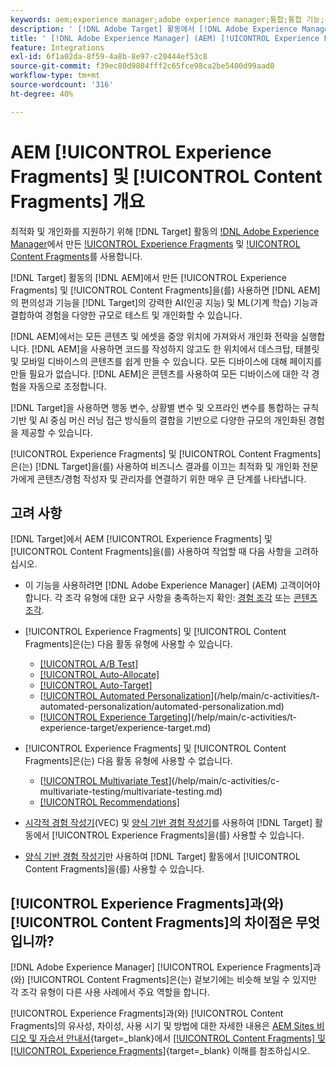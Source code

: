 ```yaml
---
keywords: aem;experience manager;adobe experience manager;통합;통합 기능;경험 조각;콘텐츠 조각
description: ' [!DNL Adobe Target] 활동에서 [!DNL Adobe Experience Manager] 경험 조각 및 콘텐츠 조각을 사용하는 방법에 대해 알아봅니다.'
title: ' [!DNL Adobe Experience Manager] (AEM) [!UICONTROL Experience Fragments] 및 [!UICONTROL Content Fragments]을(를) 사용하는 방법'
feature: Integrations
exl-id: 6f1a02da-8f59-4a8b-8e97-c20444ef53c8
source-git-commit: f39ec80d9804fff2c65fce98ca2be5400d99aad0
workflow-type: tm+mt
source-wordcount: '316'
ht-degree: 40%

---
```


# AEM [!UICONTROL Experience Fragments] 및 [!UICONTROL Content Fragments] 개요

최적화 및 개인화를 지원하기 위해 [!DNL Target] 활동의 [!DNL Adobe Experience Manager](AEM)에서 만든 [!UICONTROL Experience Fragments](XF) 및 [!UICONTROL Content Fragments](CF)를 사용합니다.

[!DNL Target] 활동의 [!DNL AEM]에서 만든 [!UICONTROL Experience Fragments] 및 [!UICONTROL Content Fragments]을(를) 사용하면 [!DNL AEM]의 편의성과 기능을 [!DNL Target]의 강력한 AI(인공 지능) 및 ML(기계 학습) 기능과 결합하여 경험을 다양한 규모로 테스트 및 개인화할 수 있습니다.

[!DNL AEM]에서는 모든 콘텐츠 및 에셋을 중앙 위치에 가져와서 개인화 전략을 실행합니다. [!DNL AEM]을 사용하면 코드를 작성하지 않고도 한 위치에서 데스크탑, 태블릿 및 모바일 디바이스의 콘텐츠를 쉽게 만들 수 있습니다. 모든 디바이스에 대해 페이지를 만들 필요가 없습니다. [!DNL AEM]은 콘텐츠를 사용하여 모든 디바이스에 대한 각 경험을 자동으로 조정합니다.

[!DNL Target]을 사용하면 행동 변수, 상황별 변수 및 오프라인 변수를 통합하는 규칙 기반 및 AI 중심 머신 러닝 접근 방식들의 결합을 기반으로 다양한 규모의 개인화된 경험을 제공할 수 있습니다.

[!UICONTROL Experience Fragments] 및 [!UICONTROL Content Fragments]은(는) [!DNL Target]을(를) 사용하여 비즈니스 결과를 이끄는 최적화 및 개인화 전문가에게 콘텐츠/경험 작성자 및 관리자를 연결하기 위한 매우 큰 단계를 나타냅니다.

## 고려 사항

[!DNL Target]에서 AEM [!UICONTROL Experience Fragments] 및 [!UICONTROL Content Fragments]을(를) 사용하여 작업할 때 다음 사항을 고려하십시오.
* 이 기능을 사용하려면 [!DNL Adobe Experience Manager] (AEM) 고객이어야 합니다. 각 조각 유형에 대한 요구 사항을 충족하는지 확인: [경험 조각](/help/main/c-integrating-target-with-mac/aem/experience-fragments-aem.md#requirements) 또는 [콘텐츠 조각](/help/main/c-integrating-target-with-mac/aem/content-fragments-aem.md#requirements).
* [!UICONTROL Experience Fragments] 및 [!UICONTROL Content Fragments]은(는) 다음 활동 유형에 사용할 수 있습니다.

   * [[!UICONTROL A/B Test]](/help/main/c-activities/t-test-ab/test-ab.md)
   * [[!UICONTROL Auto-Allocate]](/help/main/c-activities/automated-traffic-allocation/automated-traffic-allocation.md)
   * [[!UICONTROL Auto-Target]](/help/main/c-activities/auto-target/auto-target-to-optimize.md)
   * [[!UICONTROL Automated Personalization](AP)](/help/main/c-activities/t-automated-personalization/automated-personalization.md)
   * [[!UICONTROL Experience Targeting](XT)](/help/main/c-activities/t-experience-target/experience-target.md)

* [!UICONTROL Experience Fragments] 및 [!UICONTROL Content Fragments]은(는) 다음 활동 유형에 사용할 수 없습니다.

   * [[!UICONTROL Multivariate Test](MVT)](/help/main/c-activities/c-multivariate-testing/multivariate-testing.md)
   * [[!UICONTROL Recommendations]](/help/main/c-recommendations/recommendations.md)

* [시각적 경험 작성기](/help/main/c-experiences/c-visual-experience-composer/visual-experience-composer.md)(VEC) 및 [양식 기반 경험 작성기](/help/main/c-experiences/form-experience-composer.md)를 사용하여 [!DNL Target] 활동에서 [!UICONTROL Experience Fragments]을(를) 사용할 수 있습니다.
* [양식 기반 경험 작성기](/help/main/c-experiences/form-experience-composer.md)만 사용하여 [!DNL Target] 활동에서 [!UICONTROL Content Fragments]을(를) 사용할 수 있습니다.

## [!UICONTROL Experience Fragments]과(와) [!UICONTROL Content Fragments]의 차이점은 무엇입니까?

[!DNL Adobe Experience Manager] [!UICONTROL Experience Fragments]과(와) [!UICONTROL Content Fragments]은(는) 겉보기에는 비슷해 보일 수 있지만 각 조각 유형이 다른 사용 사례에서 주요 역할을 합니다.

[!UICONTROL Experience Fragments]과(와) [!UICONTROL Content Fragments]의 유사성, 차이성, 사용 시기 및 방법에 대한 자세한 내용은 [AEM Sites 비디오 및 자습서 안내서](https://experienceleague.adobe.com/docs/experience-manager-learn/sites/overview.html){target=_blank}에서 [[!UICONTROL Content Fragments] 및 [!UICONTROL Experience Fragments]](https://experienceleague.adobe.com/docs/experience-manager-learn/sites/content-fragments/understand-content-fragments-and-experience-fragments.html){target=_blank} 이해를 참조하십시오.
